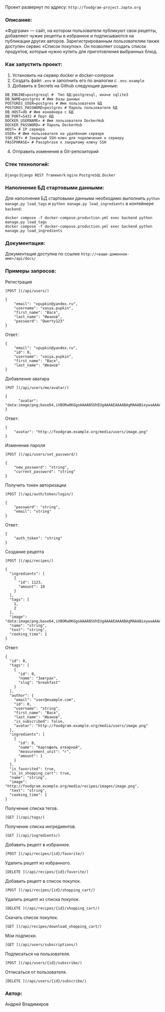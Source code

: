 Проект развернут по адресу:
`http://foodgram-project.zapto.org`

### Описание:

«Фудграм» — сайт, на котором пользователи публикуют свои рецепты, добавляют чужие рецепты в избранное и подписываются на публикации других авторов. Зарегистрированным пользователям также доступен сервис «Список покупок». Он позволяет создать список продуктов, которые нужно купить для приготовления выбранных блюд.

### Как запустить проект:

1. Установить на сервер docker и docker-compose
2. Создать файл `.env` и заполнить его по аналогии с `.env.example` 
3. Добавить в Secrets на Github следующие данные:
```
DB_ENGINE=postgresql #  Тип БД:postgresql, иначе sqlite3
DB_NAME=postgres # Имя базы данных
POSTGRES_USER=postgres # Имя пользователя БД
POSTGRES_PASSWORD=postgres # Пароль пользователя БД
DB_HOST=db # Имя конейнера с БД
DB_PORT=5432 # Порт БД
DOCKER_USERNAME= # Имя пользователя DockerHub
DOCKER_PASSWORD= # Пароль DockerHub
HOST= # IP сервера
USER= # Имя пользователя на удалённом сервере
SSH_KEY= # Закрытый SSH-ключ для подключения к серверу
PASSPHRASE= # Passphrase к закрытому ключу SSH
```
4. Отправить изменения в Git-репозиторий


### Стек технологий:

`Django`
`Django REST framework`
`nginx`
`PostgreSQL`
`Docker`

### Наполнение БД стартовыми данными:

Для наполнения БД стартовыми данными необходимо выполнить `python manage.py load_tags` и `python manage.py load_ingredients` в контейнере `backend`:

```
docker compose -f docker-compose.production.yml exec backend python manage.py load_tags
docker compose -f docker-compose.production.yml exec backend python manage.py load_ingredients
```

### Документация:

Документация доступна по ссылке `http://<ваше-доменное-имя>/api/docs/`

### Примеры запросов:

Регистрация
```
[POST ](/api/users/)

{
    "email": "vpupkin@yandex.ru",
    "username": "vasya.pupkin",
    "first_name": "Вася",
    "last_name": "Иванов",
    "password": "Qwerty123"
}
```

Ответ:
```
{
    "email": "vpupkin@yandex.ru",
    "id": 0,
    "username": "vasya.pupkin",
    "first_name": "Вася",
    "last_name": "Иванов"
}
```


Добавление аватара
```
[PUT ](/api/users/me/avatar/)

{
      "avatar": "data:image/png;base64,iVBORw0KGgoAAAANSUhEUgAAAAEAAAABAgMAAABieywaAAAACVBMVEUAAAD///9fX1/S0ecCAAAACXBIWXMAAA7EAAAOxAGVKw4bAAAACklEQVQImWNoAAAAggCByxOyYQAAAABJRU5ErkJggg=="
}
```

Ответ:
```
{
    "avatar": "http://foodgram.example.org/media/users/image.png"
}
```

Изменение пароля
```
[POST ](/api/users/set_password/)

{
    "new_password": "string",
    "current_password": "string"
}
```

Получить токен авторизации
```
[POST ](/api/auth/token/login/)

{
    "password": "string",
    "email": "string"
}
```

Ответ:
```
{
    "auth_token": "string"
}
```

Создание рецепта
```
[POST ](/api/recipes/)

{
  "ingredients": [
    {
      "id": 1123,
      "amount": 10
    }
  ],
  "tags": [
    1,
    2
  ],
  "image": "data:image/png;base64,iVBORw0KGgoAAAANSUhEUgAAAAEAAAABAgMAAABieywaAAAACVBMVEUAAAD///9fX1/S0ecCAAAACXBIWXMAAA7EAAAOxAGVKw4bAAAACklEQVQImWNoAAAAggCByxOyYQAAAABJRU5ErkJggg==",
  "name": "string",
  "text": "string",
  "cooking_time": 1
}
```

Ответ:
```
{
  "id": 0,
  "tags": [
    {
      "id": 0,
      "name": "Завтрак",
      "slug": "breakfast"
    }
  ],
  "author": {
    "email": "user@example.com",
    "id": 0,
    "username": "string",
    "first_name": "Вася",
    "last_name": "Иванов",
    "is_subscribed": false,
    "avatar": "http://foodgram.example.org/media/users/image.png"
  },
  "ingredients": [
    {
      "id": 0,
      "name": "Картофель отварной",
      "measurement_unit": "г",
      "amount": 1
    }
  ],
  "is_favorited": true,
  "is_in_shopping_cart": true,
  "name": "string",
  "image": "http://foodgram.example.org/media/recipes/images/image.png",
  "text": "string",
  "cooking_time": 1
}
```

Получение списка тегов.
```
[GET ](/api/tags/)
```

Получение списка ингредиентов.
```
[GET ](/api/ingredients/)
```

Добавить рецепт в избранное.
```
[POST ](/api/recipes/{id}/favorite/)
```

Удалить рецепт из избранного.
```
[DELETE ](/api/recipes/{id}/favorite/)
```

Добавить рецепт в список покупок.
```
[POST ](/api/recipes/{id}/shopping_cart/)
```

Удалить рецепт из списка покупок.
```
[DELETE ](/api/recipes/{id}/shopping_cart/)
```

Скачать список покупок.
```
[GET ](/api/recipes/download_shopping_cart/)
```

Мои подписки.
```
[GET ](/api/users/subscriptions/)
```

Подписаться на пользователя.
```
[POST ](/api/users/{id}/subscribe/)
```

Отписаться от пользователя.
```
[DELETE ](/api/users/{id}/subscribe/)
```

### Автор:

Андрей Владимиров